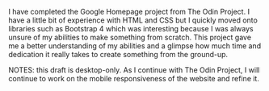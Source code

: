 I have completed the Google Homepage project from The Odin Project. I have a little bit of experience with HTML and CSS but I quickly moved onto libraries such as Bootstrap 4 which was interesting because I was always unsure of my abilities to make something from scratch. This project gave me a better understanding of my abilities and a glimpse how much time and dedication it really takes to create something from the ground-up.

NOTES: this draft is desktop-only. As I continue with The Odin Project, I will continue to work on the mobile responsiveness of the website and refine it.
